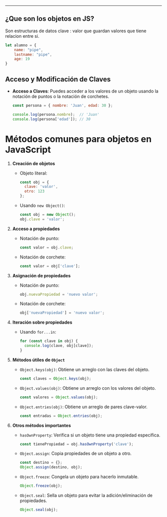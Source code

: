
---
## ¿Que son los objetos en JS?
Son estructuras de datos clave : valor que guardan valores que tiene relacion entre si.

```js
let alumno = {
    name: "pipe",
    lastname: "pipe",
    age: 19
}

```


## Acceso y Modificación de Claves

- **Acceso a Claves**: Puedes acceder a los valores de un objeto usando la notación de puntos o la notación de corchetes.

  ```javascript
  const persona = { nombre: 'Juan', edad: 30 };

  console.log(persona.nombre);  // 'Juan'
  console.log(persona['edad']); // 30
	```

# Métodos comunes para objetos en JavaScript

1. **Creación de objetos**
   - Objeto literal:
     ```javascript
     const obj = {
       clave: 'valor',
       otro: 123
     };
     ```
   - Usando `new Object()`:
     ```javascript
     const obj = new Object();
     obj.clave = 'valor';
     ```

2. **Acceso a propiedades**
   - Notación de punto:
     ```javascript
     const valor = obj.clave;
     ```
   - Notación de corchete:
     ```javascript
     const valor = obj['clave'];
     ```

3. **Asignación de propiedades**
   - Notación de punto:
     ```javascript
     obj.nuevaPropiedad = 'nuevo valor';
     ```
   - Notación de corchete:
     ```javascript
     obj['nuevaPropiedad'] = 'nuevo valor';
     ```

4. **Iteración sobre propiedades**
   - Usando `for...in`:
     ```javascript
     for (const clave in obj) {
       console.log(clave, obj[clave]);
     }
     ```

5. **Métodos útiles de `Object`**
   - `Object.keys(obj)`: Obtiene un arreglo con las claves del objeto.
     ```javascript
     const claves = Object.keys(obj);
     ```
   - `Object.values(obj)`: Obtiene un arreglo con los valores del objeto.
     ```javascript
     const valores = Object.values(obj);
     ```
   - `Object.entries(obj)`: Obtiene un arreglo de pares clave-valor.
     ```javascript
     const entradas = Object.entries(obj);
     ```

6. **Otros métodos importantes**
   - `hasOwnProperty`: Verifica si un objeto tiene una propiedad específica.
     ```javascript
     const tienePropiedad = obj.hasOwnProperty('clave');
     ```
   - `Object.assign`: Copia propiedades de un objeto a otro.
     ```javascript
     const destino = {};
     Object.assign(destino, obj);
     ```
   - `Object.freeze`: Congela un objeto para hacerlo inmutable.
     ```javascript
     Object.freeze(obj);
     ```
   - `Object.seal`: Sella un objeto para evitar la adición/eliminación de propiedades.
     ```javascript
     Object.seal(obj);
     ```